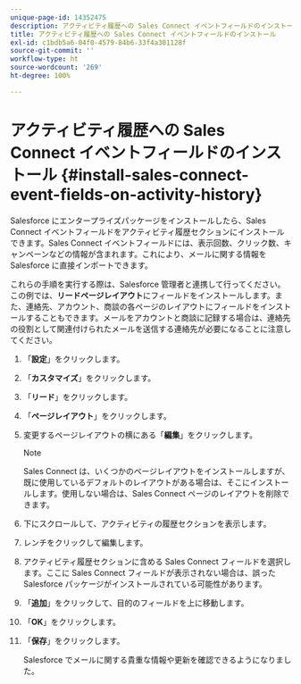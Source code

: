 ```yaml
---
unique-page-id: 14352475
description: アクティビティ履歴への Sales Connect イベントフィールドのインストール - Marketo ドキュメント - 製品ドキュメント
title: アクティビティ履歴への Sales Connect イベントフィールドのインストール
exl-id: c1bdb5a6-04f0-4579-84b6-33f4a301128f
source-git-commit: ''
workflow-type: ht
source-wordcount: '269'
ht-degree: 100%

---
```


# アクティビティ履歴への Sales Connect イベントフィールドのインストール {#install-sales-connect-event-fields-on-activity-history}

Salesforce にエンタープライズパッケージをインストールしたら、Sales Connect イベントフィールドをアクティビティ履歴セクションにインストールできます。Sales Connect イベントフィールドには、表示回数、クリック数、キャンペーンなどの情報が含まれます。これにより、メールに関する情報を Salesforce に直接インポートできます。

これらの手順を実行する際は、Salesforce 管理者と連携して行ってください。この例では、**リードページレイアウト**&#x200B;にフィールドをインストールします。また、連絡先、アカウント、商談の各ページのレイアウトにフィールドをインストールすることもできます。メールをアカウントと商談に記録する場合は、連絡先の役割として関連付けられたメールを送信する連絡先が必要になることに注意してください。

1. 「**設定**」をクリックします。
1. 「**カスタマイズ**」をクリックします。
1. 「**リード**」をクリックします。
1. 「**ページレイアウト**」をクリックします。
1. 変更するページレイアウトの横にある「**編集**」をクリックします。

   >[!NOTE]
   >
   >Sales Connect は、いくつかのページレイアウトをインストールしますが、既に使用しているデフォルトのレイアウトがある場合は、そこにインストールします。使用しない場合は、Sales Connect ページのレイアウトを削除できます。

1. 下にスクロールして、アクティビティの履歴セクションを表示します。
1. レンチをクリックして編集します。
1. アクティビティ履歴セクションに含める Sales Connect フィールドを選択します。ここに Sales Connect フィールドが表示されない場合は、誤った Salesforce パッケージがインストールされている可能性があります。
1. 「**追加**」をクリックして、目的のフィールドを上に移動します。
1. 「**OK**」をクリックします。
1. 「**保存**」をクリックします。

   Salesforce でメールに関する貴重な情報や更新を確認できるようになりました。

